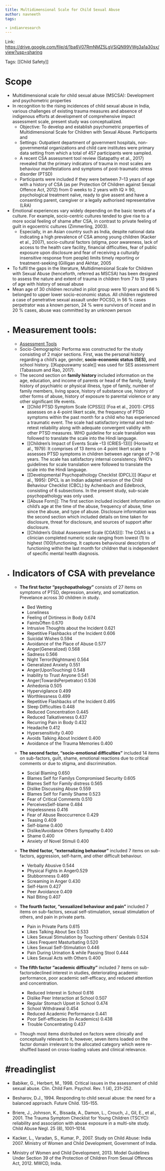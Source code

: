 ```yaml
---
title: Multidimensional Scale for Child Sexual Abuse 
author: navneeth
tags: 

- indianresearch
---
```


Link: https://drive.google.com/file/d/1ba6V07RmNMZ5LgVSiQN99VWg3a1a30sx/view?usp=sharing

Tags: [[Child Safety]]
# Scope
- Multidimensional scale for child sexual abuse (MSCSA): Development and psychometric properties
- In recognition to the rising incidences of child sexual abuse in India, various challenges of existing trauma measures and absence of indigenous efforts at development of comprehensive impact assessment scale, present study was conceptualized.
	-  Objective: To develop and establish psychometric properties of Multidimensional Scale for Children with Sexual Abuse. Participants and 
	- Settings: Outpatient department of government hospitals, non-governmental organizations and child care institutes were primary data setting from which a total of 457 participants were sampled.
	- A recent CSA assessment tool review (Satapathy et al., 2017) revealed that the primary indicators of trauma in most scales are behaviour manifestations and symptoms of post-traumatic stress disorder (PTSD)
	- Participants were included if they were between 7–13 years of age with a history of CSA (as per Protection Of Children against Sexual Offence Act, 2012) from 0 weeks to 2 years with IQ ≥ 90, psychological treatment naïve, ready to give assent and have a consenting parent, caregiver or a legally authorised representative (LRA)
- Emotional experiences vary widely depending on the basic tenets of a culture. For example, socio-centric cultures tended to give rise to a more social feeling of shame after CSA, in contrast to private feeling of guilt in egocentric cultures (Zimmerling, 2003).
	-  Especially, in an Asian country such as India, despite national data indicating a high prevalence of CSA among young children (Kacker et al., 2007), socio-cultural factors (stigma, poor awareness, lack of access to the health care facility, financial difficulties, fear of public exposure upon disclosure and fear of receiving a culturally insensitive response from people) limits timely reporting or treatment-seeking (Gilligan and Akhtar, 2005
- To fulfil the gaps in the literature, Multidimensional Scale for Children with Sexual Abuse (henceforth, referred as MSCSA) has been designed to assess the nature and extent of trauma in children from 7 to 13 years of age with history of sexual abuse
- Mean age of 30 children recruited in pilot group were 10 years and 66 % belonged to upper lower socio-economic status. All children registered a case of penetrative sexual assault under POCSO, in 56 % cases perpetrator was a known person, 24 % were survivors of incest and in 20 % cases, abuse was committed by an unknown person
- # Measurement tools:
	-  [Assessment Tools](Roll%20Ups/Assessment%20Tools.md)
	- Socio-Demographic Performa was constructed for the study consisting of 2 major sections. First, was the personal history regarding a child’s age, gender, **socio-economic status (SES),** and school history. [[Kuppuswamy scale]] was used for SES assessment (Tabassum and Rao, 2017).
	- The second section on **family history** included information on the age, education, and income of parents or head of the family, family history of psychiatric or physical illness, type of family, number of family members, living space, history of substance use, history of other forms of abuse, history of exposure to parental violence or any other significant life events.
		- [[Child PTSD Symptom Scale (CPSS)]] (Foa et al., 2001): CPSS assesses on a 4-point likert scale, the frequency of PTSD symptoms within the past month for a child who has experienced a traumatic event. The scale had satisfactory internal and test-retest reliability along with adequate convergent validity with other PTSD measures. WHO guideline for scale translation was followed to translate the scale into the Hindi language.
		- [[Children’s Impact of Events Scale –13 (CRIES-13)]] (Horowitz et al., 1979): It comprises of 13 items on 4 point likert scale to assesses PTSD symptoms in children between age range of 7–16 years. The scale has satisfactory internal consistency. WHO’s guidelines for scale translation were followed to translate the scale into the Hindi language.
		- [[Developmental Psychopathology Checklist (DPCL)]] (Kapur et al., 1995): DPCL is an Indian adapted version of the Child Behaviour Checklist (CBCL) by Achenbach and Edelbrock, consisting of 6 subsections. In the present study, sub-scale psychopathology was only used.
		- [[Abuse Form]]: The first section included incident information on child’s age at the time of the abuse, frequency of abuse, time since the abuse, and type of abuse. Disclosure information was the second section which included details on time taken for disclosure, threat for disclosure, and sources of support after disclosure.
		- [[Children’s Global Assessment Scale (CGAS)]]: The CGAS is a clinician completed numeric scale ranging from lowest (1) to highest (100)functioning. It captures behavioural descriptors of functioning within the last month for children that is independent of specific mental health diagnosis.
- # Indicators of CSA with prevelance
	- **The first factor “psychopathology”** consists of 27 items on symptoms of PTSD, depression, anxiety, and somatization.  Prevelance across 30 children in study. 
		- Bed Wetting
		- Loneliness
		- Feeling of Dirtiness in Body 0.674
		- FaintsOften 0.670
		- Intrusive Thoughts about the Incident 0.621
		- Repetitive Flashbacks of the Incident 0.606
		- Suicidal Wishes 0.594
		- Avoidance of the Place of Abuse 0.577
		- Anger(Generalized) 0.568
		- Sadness 0.566
		- Night Terror(Nightmare) 0.564
		- Generalized Anxiety 0.551
		- Anger(UponTouching) 0.548
		- Inability to Trust Anyone 0.541
		- Anger(TowardsPerpetrator) 0.536
		- Anhedonia 0.505
		- Hypervigilance 0.499
		- Worthlessness 0.499
		- Repetitive Flashbacks of the Incident 0.495
		- Sleep Difficulties 0.448
		- Reduced Concentration 0.445
		- Reduced Talkativeness 0.437
		- Recurring Pain in Body 0.432
		- Headache 0.412
		- Hypersensitivity 0.400
		- Avoids Talking About Incident 0.400
		- Avoidance of the Trauma  Memories 0.400
	- **The second factor, “socio-emotional difficulties”** included 14 items on sub-factors, guilt, shame, emotional reactions due to critical comments or due to stigma, and discrimination. 
		- Social Blaming 0.650
		- Blames Self for Familys Compromised Security 0.605
		- Blames Self for Family distress 0.565
		- Dislike Discussing Abuse 0.559
		- Blames Self for Family Shame 0.523
		- Fear of Critical Comments 0.510
		- PerceivesSelf-blame 0.484
		- Hopelessness 0.416
		- Fear of Abuse Reoccurrence 0.429
		- Teasing 0.409
		- Self-blame 0.400
		- Dislike/Avoidance Others Sympathy 0.400
		- Shame 0.400
		- Anxiety of Novel Stimuli 0.400
	- **The third factor, “externalizing behaviour”** included 7 items on sub-factors, aggression, self-harm, and other difficult behaviour. 
		- Verbally Abusive 0.544
		- Physical Fights in Anger0.529
		- Stubbornness 0.469
		- Screaming in Anger 0.430
		- Self-Harm 0.427
		- Peer Avoidance 0.409
		- Nail Biting 0.407
	- **The fourth factor, “sexualized behaviour and pain”** included 7 items on sub-factors, sexual self-stimulation, sexual stimulation of others, and pain in private parts.
		- Pain in Private Parts 0.615
		- Likes Talking About Sex 0.533
		- Likes Sexual Stimulation by Touching others’ Genitals 0.524
		- Likes Frequent Masturbating 0.520
		- Likes Sexual Self-Stimulation 0.446
		- Pain During Urination & while Passing Stool 0.444
		- Likes Sexual Acts with Others 0.400
	- **The fifth factor “academic difficulty”** included 7 items on sub-factorsdeclined interest in studies, deteriorating academic performance, poor academic self-efficacy, and reduced attention and concentration. 
		- Reduced Interest in School 0.616
		- Dislike Peer Interaction at School 0.507
		- Regular Stomach Upset in School 0.474
		- School Withdrawal 0.454
		- Reduced Academic Performance 0.441
		- Poor Self-efficacies (In Academics) 0.438
		- Trouble Concentrating 0.437

	- Though most items distributed on factors were clinically and conceptually relevant to it, however, seven items loaded on the factor domain irrelevant to the allocated category which were re-shuffled based on cross-loading values and clinical relevance.



# #readinglist 

- Babiker, G., Herbert, M., 1998. Critical issues in the assessment of child sexual abuse. Clin. Child Fam. Psychol. Rev. 1 (4), 231–252.

- Besharov, D.J., 1994. Responding to child sexual abuse: the need for a balanced approach. Future Child. 135–155.

- Briere, J., Johnson, K., Bissada, A., Damon, L., Crouch, J., Gil, E., et al., 2001. The Trauma Symptom Checklist for Young Children (TSCYC): reliability and association with abuse exposure in a multi-site study. Child Abuse Negl. 25 (8), 1001–1014.

- Kacker, L., Varadan, S., Kumar, P., 2007. Study on Child Abuse: India 2007. Ministry of Women and Child Development, Government of India.

- Ministry of Women and Child Development, 2013. Model Guidelines Under Section 39 of the Protection of Children From Sexual Offences Act, 2012. MWCD, India.
